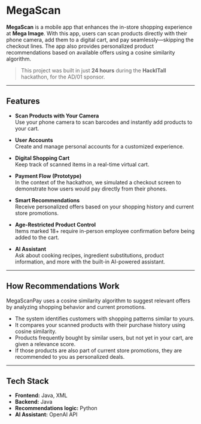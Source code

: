 # MegaScan

**MegaScan** is a mobile app that enhances the in-store shopping experience at **Mega Image**. With this app, users can scan products directly with their phone camera, add them to a digital cart, and pay seamlessly—skipping the checkout lines. The app also provides personalized product recommendations based on available offers using a cosine similarity algorithm.

> This project was built in just **24 hours** during the **HackITall** hackathon, for the AD/01 sponsor.

---

## Features

- **Scan Products with Your Camera**  
  Use your phone camera to scan barcodes and instantly add products to your cart.

- **User Accounts**  
  Create and manage personal accounts for a customized experience.

- **Digital Shopping Cart**  
  Keep track of scanned items in a real-time virtual cart.

- **Payment Flow (Prototype)**  
  In the context of the hackathon, we simulated a checkout screen to demonstrate how users would pay directly from their phones.

- **Smart Recommendations**  
  Receive personalized offers based on your shopping history and current store promotions.

- **Age-Restricted Product Control**  
  Items marked 18+ require in-person employee confirmation before being added to the cart.

- **AI Assistant**  
  Ask about cooking recipes, ingredient substitutions, product information, and more with the built-in AI-powered assistant.

---

## How Recommendations Work

MegaScanPay uses a cosine similarity algorithm to suggest relevant offers by analyzing shopping behavior and current promotions.

- The system identifies customers with shopping patterns similar to yours.
- It compares your scanned products with their purchase history using cosine similarity.
- Products frequently bought by similar users, but not yet in your cart, are given a relevance score.
- If those products are also part of current store promotions, they are recommended to you as personalized deals.

---


## Tech Stack

- **Frontend:** Java, XML  
- **Backend:** Java   
- **Recommendations logic:** Python  
- **AI Assistant:** OpenAI API

